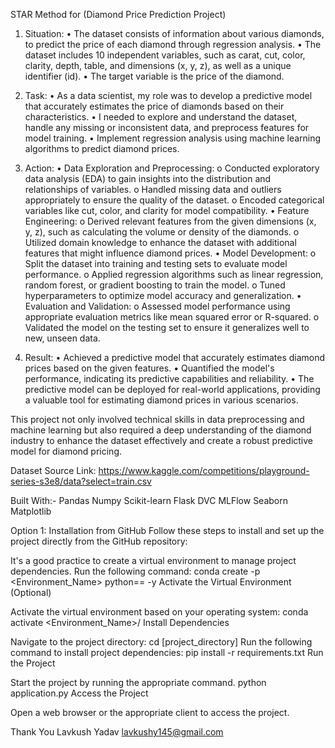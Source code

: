 STAR Method for (Diamond Price Prediction Project)

1.	 Situation:
•	The dataset consists of information about various diamonds, to predict the price of each diamond through regression analysis.
•	The dataset includes 10 independent variables, such as carat, cut, color, clarity, depth, table, and dimensions (x, y, z), as well as a unique identifier (id).
•	The target variable is the price of the diamond.

3.	Task:
•	As a data scientist, my role was to develop a predictive model that accurately estimates the price of diamonds based on their characteristics.
•	I needed to explore and understand the dataset, handle any missing or inconsistent data, and preprocess features for model training.
•	Implement regression analysis using machine learning algorithms to predict diamond prices.

5.	Action:
•	Data Exploration and Preprocessing:
o	Conducted exploratory data analysis (EDA) to gain insights into the distribution and relationships of variables.
o	Handled missing data and outliers appropriately to ensure the quality of the dataset.
o	Encoded categorical variables like cut, color, and clarity for model compatibility.
•	Feature Engineering:
o	Derived relevant features from the given dimensions (x, y, z), such as calculating the volume or density of the diamonds.
o	Utilized domain knowledge to enhance the dataset with additional features that might influence diamond prices.
•	Model Development:
o	Split the dataset into training and testing sets to evaluate model performance.
o	Applied regression algorithms such as linear regression, random forest, or gradient boosting to train the model.
o	Tuned hyperparameters to optimize model accuracy and generalization.
•	Evaluation and Validation:
o	Assessed model performance using appropriate evaluation metrics like mean squared error or R-squared.
o	Validated the model on the testing set to ensure it generalizes well to new, unseen data.


6.	Result:
•	Achieved a predictive model that accurately estimates diamond prices based on the given features.
•	Quantified the model's performance, indicating its predictive capabilities and reliability.
•	The predictive model can be deployed for real-world applications, providing a valuable tool for estimating diamond prices in various scenarios.

This project not only involved technical skills in data preprocessing and machine learning but also required a deep understanding of the diamond industry to enhance the dataset effectively and create a robust predictive model for diamond pricing.


Dataset Source Link: https://www.kaggle.com/competitions/playground-series-s3e8/data?select=train.csv

Built With:-
Pandas
Numpy
Scikit-learn
Flask
DVC
MLFlow
Seaborn
Matplotlib

Option 1: Installation from GitHub
Follow these steps to install and set up the project directly from the GitHub repository:

It's a good practice to create a virtual environment to manage project dependencies. Run the following command:
conda create -p <Environment_Name> python==<python version> -y
Activate the Virtual Environment (Optional)

Activate the virtual environment based on your operating system:
conda activate <Environment_Name>/
Install Dependencies

Navigate to the project directory:
cd [project_directory]
Run the following command to install project dependencies:
pip install -r requirements.txt
Run the Project

Start the project by running the appropriate command.
python application.py
Access the Project

Open a web browser or the appropriate client to access the project.


Thank You
Lavkush Yadav
lavkushy145@gmail.com
